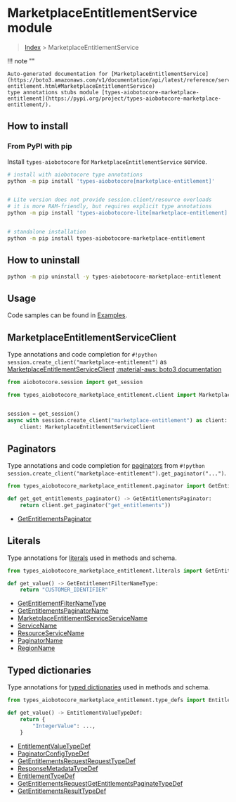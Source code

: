# MarketplaceEntitlementService module

> [Index](../README.md) > MarketplaceEntitlementService


!!! note ""

    Auto-generated documentation for [MarketplaceEntitlementService](https://boto3.amazonaws.com/v1/documentation/api/latest/reference/services/marketplace-entitlement.html#MarketplaceEntitlementService)
    type annotations stubs module [types-aiobotocore-marketplace-entitlement](https://pypi.org/project/types-aiobotocore-marketplace-entitlement/).

## How to install



### From PyPI with pip

Install `types-aiobotocore` for `MarketplaceEntitlementService` service.

```bash
# install with aiobotocore type annotations
python -m pip install 'types-aiobotocore[marketplace-entitlement]'


# Lite version does not provide session.client/resource overloads
# it is more RAM-friendly, but requires explicit type annotations
python -m pip install 'types-aiobotocore-lite[marketplace-entitlement]'


# standalone installation
python -m pip install types-aiobotocore-marketplace-entitlement
```



## How to uninstall

```bash
python -m pip uninstall -y types-aiobotocore-marketplace-entitlement
```

## Usage

Code samples can be found in [Examples](./usage.md).

## MarketplaceEntitlementServiceClient

Type annotations and code completion for  `#!python session.create_client("marketplace-entitlement")` as [MarketplaceEntitlementServiceClient](./client.md)
[:material-aws: boto3 documentation](https://boto3.amazonaws.com/v1/documentation/api/latest/reference/services/marketplace-entitlement.html#MarketplaceEntitlementService.Client)

```python title="Usage example"
from aiobotocore.session import get_session

from types_aiobotocore_marketplace_entitlement.client import MarketplaceEntitlementServiceClient


session = get_session()
async with session.create_client("marketplace-entitlement") as client:
    client: MarketplaceEntitlementServiceClient
```


## Paginators

Type annotations and code completion for
[paginators](./paginators.md)
from `#!python session.create_client("marketplace-entitlement").get_paginator("...")`.

```python title="Usage example"
from types_aiobotocore_marketplace_entitlement.paginator import GetEntitlementsPaginator

def get_get_entitlements_paginator() -> GetEntitlementsPaginator:
    return client.get_paginator("get_entitlements"))
```

- [GetEntitlementsPaginator](./paginators.md#getentitlementspaginator)








## Literals

Type annotations for [literals](./literals.md) used in methods and schema.

```python title="Usage example"
from types_aiobotocore_marketplace_entitlement.literals import GetEntitlementFilterNameType

def get_value() -> GetEntitlementFilterNameType:
    return "CUSTOMER_IDENTIFIER"
```

- [GetEntitlementFilterNameType](./literals.md#getentitlementfilternametype)
- [GetEntitlementsPaginatorName](./literals.md#getentitlementspaginatorname)
- [MarketplaceEntitlementServiceServiceName](./literals.md#marketplaceentitlementserviceservicename)
- [ServiceName](./literals.md#servicename)
- [ResourceServiceName](./literals.md#resourceservicename)
- [PaginatorName](./literals.md#paginatorname)
- [RegionName](./literals.md#regionname)




## Typed dictionaries

Type annotations for [typed dictionaries](./type_defs.md) used in methods and schema.

```python title="Usage example"
from types_aiobotocore_marketplace_entitlement.type_defs import EntitlementValueTypeDef

def get_value() -> EntitlementValueTypeDef:
    return {
        "IntegerValue": ...,
    }
```

- [EntitlementValueTypeDef](./type_defs.md#entitlementvaluetypedef)
- [PaginatorConfigTypeDef](./type_defs.md#paginatorconfigtypedef)
- [GetEntitlementsRequestRequestTypeDef](./type_defs.md#getentitlementsrequestrequesttypedef)
- [ResponseMetadataTypeDef](./type_defs.md#responsemetadatatypedef)
- [EntitlementTypeDef](./type_defs.md#entitlementtypedef)
- [GetEntitlementsRequestGetEntitlementsPaginateTypeDef](./type_defs.md#getentitlementsrequestgetentitlementspaginatetypedef)
- [GetEntitlementsResultTypeDef](./type_defs.md#getentitlementsresulttypedef)

